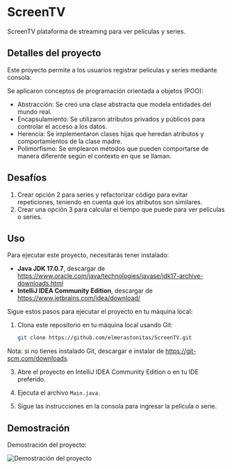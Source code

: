 # ScreenTV

ScreenTV plataforma de streaming para ver películas y series.

## Detalles del proyecto

Este proyecto permite a los usuarios registrar películas y series mediante consola:

Se aplicaron conceptos de programación orientada a objetos (POO):

- Abstracción: Se creó una clase abstracta que modela entidades del mundo real.
- Encapsulamiento: Se utilizaron atributos privados y públicos para controlar el acceso a los datos.
- Herencia: Se implementaron clases hijas que heredan atributos y comportamientos de la clase madre.
- Polimorfismo: Se emplearon métodos que pueden comportarse de manera diferente según el contexto en que se llaman.

## Desafíos
1. Crear opción 2 para series y refactorizar código para evitar repeticiones, teniendo en cuenta qué los atributos son similares.
2. Crear una opción 3 para calcular el tiempo que puede para ver películas o series.


## Uso

Para ejecutar este proyecto, necesitarás tener instalado:

- **Java JDK 17.0.7**, descargar de https://www.oracle.com/java/technologies/javase/jdk17-archive-downloads.html
- **IntelliJ IDEA Community Edition**, descargar de https://www.jetbrains.com/idea/download/

Sigue estos pasos para ejecutar el proyecto en tu máquina local:

1. Clona este repositorio en tu máquina local usando Git:

   ```bash
   git clone https://github.com/elmerastonitas/ScreenTV.git
   ```
Nota: si no tienes instalado Git, descargar e instalar de https://git-scm.com/downloads.

3. Abre el proyecto en IntelliJ IDEA Community Edition o en tu IDE preferido.

4. Ejecuta el archivo `Main.java`.

5. Sigue las instrucciones en la consola para ingresar la película o serie.

## Demostración

Demostración del proyecto:

![Demostración del proyecto]()
